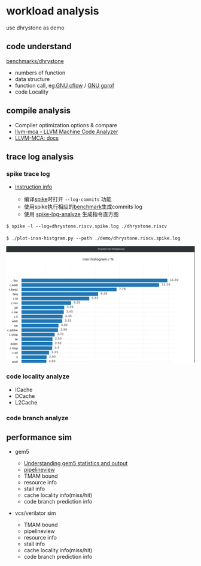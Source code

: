 # workload analysis  

use dhrystone as demo

## code understand

[benchmarks/dhrystone](https://github.com/riscv-software-src/riscv-tests/blob/master/benchmarks/dhrystone/dhrystone.h#L225)

- numbers of function 
- data structure
- function call, eg.[GNU cflow](http://www.gnu.org/software/cflow/) / [GNU gprof](https://sourceware.org/binutils/docs/gprof/)
- code Locality

## compile analysis

- Compiler optimization options & compare
- [llvm-mca - LLVM Machine Code Analyzer](https://llvm.org/docs/CommandGuide/llvm-mca.html)
- [LLVM-MCA: docs](http://home.ustc.edu.cn/~shaojiemike/posts/llvm-mca)


## trace log analysis

### spike trace log

- [instruction info](https://github.com/KingFrige/spike-log-analyze/tree/main)

  * 编译[spike](https://github.com/riscv-software-src/riscv-isa-sim)时打开 `--log-commits` 功能
  * 使用spike执行相应的[benchmark](https://github.com/KingFrige/riscv-perf-demo/tree/main/benchmarks)生成commits log
  * 使用 [spike-log-analyze](https://github.com/KingFrige/spike-log-analyze/tree/main) 生成指令直方图

```
$ spike -l --log=dhrystone.riscv.spike.log ./dhrystone.riscv

$ ./plot-insn-histgram.py --path ./demo/dhrystone.riscv.spike.log
```

![](picture/insn-histgram.png)

### code locality analyze

- ICache
- DCache
- L2Cache

### code branch analyze


## performance sim

- gem5  

  * [Understanding gem5 statistics and output](http://learning.gem5.org/book/part1/gem5_stats.html)
  * [pipelineview](http://www.m5sim.org/Visualization)
  * TMAM bound
  * resource info
  * stall info
  * cache locality info(miss/hit)
  * code branch prediction info

- vcs/verilator sim

  * TMAM bound
  * pipelineview
  * resource info
  * stall info  
  * cache locality info(miss/hit)
  * code branch prediction info


